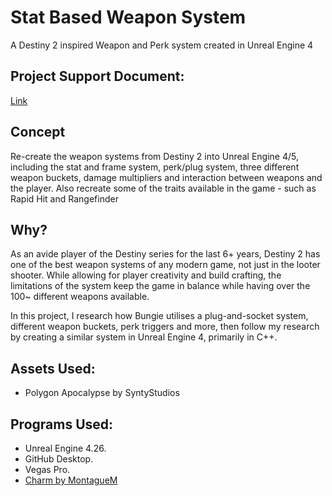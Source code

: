 # Stat Based Weapon System
 
A Destiny 2 inspired Weapon and Perk system created in Unreal Engine 4

## Project Support Document:

[Link](https://github.com/profdambledore/Weapon_System/blob/main/Destiny_Style_Weapon_and_Perk_System.pdf)

## Concept

Re-create the weapon systems from Destiny 2 into Unreal Engine 4/5, including the stat and frame system, perk/plug system, three different weapon buckets, damage multipliers and interaction between weapons and the player.  Also recreate some of the traits available in the game - such as Rapid Hit and Rangefinder

## Why?

As an avide player of the Destiny series for the last 6+ years, Destiny 2 has one of the best weapon systems of any modern game, not just in the looter shooter.  While allowing for player creativity and build crafting, the limitations of the system keep the game in balance while having over the 100~ different weapons available.

In this project, I research how Bungie utilises a plug-and-socket system, different weapon buckets, perk triggers and more, then follow my research by creating a similar system in Unreal Engine 4, primarily in C++.

## Assets Used:
- Polygon Apocalypse by SyntyStudios 

## Programs Used:
- Unreal Engine 4.26. 
- GitHub Desktop. 
- Vegas Pro.
- [Charm by MontagueM](https://github.com/MontagueM/Charm)


